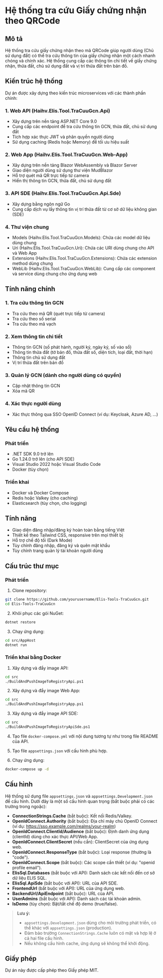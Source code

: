 # Hệ thống tra cứu Giấy chứng nhận theo QRCode

## Mô tả
Hệ thống tra cứu giấy chứng nhận theo mã QRCode giúp người dùng (Chủ sử dụng đất) có thể tra cứu thông tin của giấy chứng nhận một cách nhanh chóng và chính xác. Hệ thống cung cấp các thông tin chi tiết về giấy chứng nhận, thửa đất, chủ sử dụng đất và vị trí thửa đất trên bản đồ.

## Kiến trúc hệ thống

Dự án được xây dựng theo kiến trúc microservices với các thành phần chính:

### 1. Web API (Haihv.Elis.Tool.TraCuuGcn.Api)
- Xây dựng trên nền tảng ASP.NET Core 9.0
- Cung cấp các endpoint để tra cứu thông tin GCN, thửa đất, chủ sử dụng đất
- Tích hợp xác thực JWT và phân quyền người dùng
- Sử dụng caching (Redis hoặc Memory) để tối ưu hiệu suất

### 2. Web App (Haihv.Elis.Tool.TraCuuGcn.Web-App)
- Xây dựng trên nền tảng Blazor WebAssembly và Blazor Server
- Giao diện người dùng sử dụng thư viện MudBlazor
- Hỗ trợ quét mã QR trực tiếp từ camera
- Hiển thị thông tin GCN, thửa đất, chủ sử dụng đất

### 3. API SDE (Haihv.Elis.Tool.TraCuuGcn.Api.Sde)
- Xây dựng bằng ngôn ngữ Go
- Cung cấp dịch vụ lấy thông tin vị trí thửa đất từ cơ sở dữ liệu không gian (SDE)

### 4. Thư viện chung
- Models (Haihv.Elis.Tool.TraCuuGcn.Models): Chứa các model dữ liệu dùng chung
- Uri (Haihv.Elis.Tool.TraCuuGcn.Uri): Chứa các URI dùng chung cho API và Web App
- Extensions (Haihv.Elis.Tool.TraCuuGcn.Extensions): Chứa các extension method dùng chung
- WebLib (Haihv.Elis.Tool.TraCuuGcn.WebLib): Cung cấp các component và service dùng chung cho ứng dụng web

## Tính năng chính

### 1. Tra cứu thông tin GCN
- Tra cứu theo mã QR (quét trực tiếp từ camera)
- Tra cứu theo số serial
- Tra cứu theo mã vạch

### 2. Xem thông tin chi tiết
- Thông tin GCN (số phát hành, người ký, ngày ký, số vào sổ)
- Thông tin thửa đất (tờ bản đồ, thửa đất số, diện tích, loại đất, thời hạn)
- Thông tin chủ sử dụng đất
- Vị trí thửa đất trên bản đồ

### 3. Quản lý GCN (dành cho người dùng có quyền)
- Cập nhật thông tin GCN
- Xóa mã QR

### 4. Xác thực người dùng
- Xác thực thông qua SSO OpenID Connect (ví dụ: Keycloak, Azure AD, ...)

## Yêu cầu hệ thống

### Phát triển
- .NET SDK 9.0 trở lên
- Go 1.24.0 trở lên (cho API SDE)
- Visual Studio 2022 hoặc Visual Studio Code
- Docker (tùy chọn)

### Triển khai
- Docker và Docker Compose
- Redis hoặc Valkey (cho caching)
- Elasticsearch (tùy chọn, cho logging)

## Tính năng

- Giao diện đăng nhập/đăng ký hoàn toàn bằng tiếng Việt
- Thiết kế theo Tailwind CSS, responsive trên mọi thiết bị
- Hỗ trợ chế độ tối (Dark Mode)
- Tùy chỉnh đăng nhập, đăng ký và quên mật khẩu
- Tùy chỉnh trang quản lý tài khoản người dùng

## Cấu trúc thư mục
### Phát triển

1. Clone repository:
```bash
git clone https://github.com/yourusername/Elis-Tools-TraCuuGcn.git
cd Elis-Tools-TraCuuGcn
```

2. Khôi phục các gói NuGet:
```bash
dotnet restore
```

3. Chạy ứng dụng:
```bash
cd src/AppHost
dotnet run
```

### Triển khai bằng Docker

1. Xây dựng và đẩy image API:
```bash
cd src
./BuildAndPushImageToRegistryApi.ps1
```

2. Xây dựng và đẩy image Web App:
```bash
cd src
./BuildAndPushImageToRegistryApp.ps1
```

3. Xây dựng và đẩy image API SDE:
```bash
cd src
./BuildAndPushImageToRegistryApiSde.ps1
```

4. Tạo file `docker-compose.yml` với nội dung tương tự như trong file README của API.

5. Tạo file `appsettings.json` với cấu hình phù hợp.

6. Chạy ứng dụng:
```bash
docker-compose up -d
```

## Cấu hình

Hệ thống sử dụng file `appsettings.json` và `appsettings.Development.json` để cấu hình. Dưới đây là một số cấu hình quan trọng (bắt buộc phải có các trường trong ngoặc):

- **ConnectionStrings.Cache** (bắt buộc): Kết nối Redis/Valkey.
- **OpenIdConnect.Authority** (bắt buộc): Địa chỉ máy chủ OpenID Connect (ví dụ: https://sso.example.com/realms/your-realm)
- **OpenIdConnect.ClientId/Audience** (bắt buộc): Định danh ứng dụng (clientId) dùng cho xác thực API/Web App.
- **OpenIdConnect.ClientSecret** (nếu cần): ClientSecret của ứng dụng web.
- **OpenIdConnect.ResponseType** (bắt buộc): Loại response (thường là "code").
- **OpenIdConnect.Scope** (bắt buộc): Các scope cần thiết (ví dụ: "openid profile email").
- **ElisSql.Databases** (bắt buộc với API): Danh sách các kết nối đến cơ sở dữ liệu ELIS SQL.
- **ElisSql.ApiSde** (bắt buộc với API): URL của API SDE.
- **FrontendUrl** (bắt buộc với API): URL của ứng dụng web.
- **BackendUrl/ApiEndpoint** (bắt buộc): URL của API.
- **UserAdmins** (bắt buộc với API): Danh sách các tài khoản admin.
- **IsDemo** (tùy chọn): Bật/tắt chế độ demo (true/false).

> **Lưu ý:**
> - `appsettings.Development.json` dùng cho môi trường phát triển, có thể khác với `appsettings.json` (production).
> - Đảm bảo trường `ConnectionStrings.Cache` luôn có mặt và hợp lệ ở cả hai file cấu hình.
> - Nếu không cấu hình cache, ứng dụng sẽ không thể khởi động.

## Giấy phép

Dự án này được cấp phép theo Giấy phép MIT.